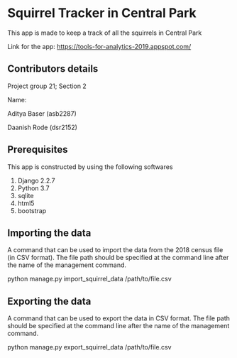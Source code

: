 # Squirrel Tracker in Central Park

This app is made to keep a track of all the squirrels in Central Park

Link for the app:
https://tools-for-analytics-2019.appspot.com/

## Contributors details
Project group 21; Section 2

Name:

Aditya Baser (asb2287)

Daanish Rode (dsr2152)

## Prerequisites

This app is constructed by using the following softwares
1) Django 2.2.7
2) Python 3.7
3) sqlite
4) html5
5) bootstrap

## Importing the data

A command that can be used to import the data from the 2018 census file (in CSV format). The file path should be specified at the command line after the name of the management command. 

python manage.py import_squirrel_data /path/to/file.csv

## Exporting the data

A command that can be used to export the data in CSV format. The file path should be specified at the command line after the name of the management command. 

python manage.py export_squirrel_data /path/to/file.csv


